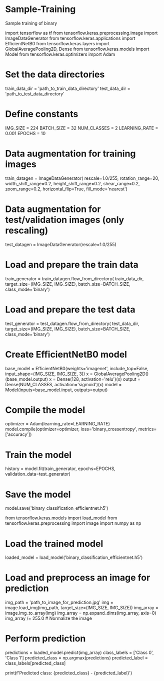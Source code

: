 # Sample-Training
Sample training of binary 

import tensorflow as tf
from tensorflow.keras.preprocessing.image import ImageDataGenerator
from tensorflow.keras.applications import EfficientNetB0
from tensorflow.keras.layers import GlobalAveragePooling2D, Dense
from tensorflow.keras.models import Model
from tensorflow.keras.optimizers import Adam

# Set the data directories
train_data_dir = 'path_to_train_data_directory'
test_data_dir = 'path_to_test_data_directory'

# Define constants
IMG_SIZE = 224
BATCH_SIZE = 32
NUM_CLASSES = 2
LEARNING_RATE = 0.001
EPOCHS = 10

# Data augmentation for training images
train_datagen = ImageDataGenerator(
    rescale=1.0/255,
    rotation_range=20,
    width_shift_range=0.2,
    height_shift_range=0.2,
    shear_range=0.2,
    zoom_range=0.2,
    horizontal_flip=True,
    fill_mode='nearest')

# Data augmentation for test/validation images (only rescaling)
test_datagen = ImageDataGenerator(rescale=1.0/255)

# Load and prepare the train data
train_generator = train_datagen.flow_from_directory(
    train_data_dir,
    target_size=(IMG_SIZE, IMG_SIZE),
    batch_size=BATCH_SIZE,
    class_mode='binary')

# Load and prepare the test data
test_generator = test_datagen.flow_from_directory(
    test_data_dir,
    target_size=(IMG_SIZE, IMG_SIZE),
    batch_size=BATCH_SIZE,
    class_mode='binary')

# Create EfficientNetB0 model
base_model = EfficientNetB0(weights='imagenet', include_top=False, input_shape=(IMG_SIZE, IMG_SIZE, 3))
x = GlobalAveragePooling2D()(base_model.output)
x = Dense(128, activation='relu')(x)
output = Dense(NUM_CLASSES, activation='sigmoid')(x)
model = Model(inputs=base_model.input, outputs=output)

# Compile the model
optimizer = Adam(learning_rate=LEARNING_RATE)
model.compile(optimizer=optimizer, loss='binary_crossentropy', metrics=['accuracy'])

# Train the model
history = model.fit(train_generator, epochs=EPOCHS, validation_data=test_generator)

# Save the model
model.save('binary_classification_efficientnet.h5')


from tensorflow.keras.models import load_model
from tensorflow.keras.preprocessing import image
import numpy as np

# Load the trained model
loaded_model = load_model('binary_classification_efficientnet.h5')

# Load and preprocess an image for prediction
img_path = 'path_to_image_for_prediction.jpg'
img = image.load_img(img_path, target_size=(IMG_SIZE, IMG_SIZE))
img_array = image.img_to_array(img)
img_array = np.expand_dims(img_array, axis=0)
img_array /= 255.0  # Normalize the image

# Perform prediction
predictions = loaded_model.predict(img_array)
class_labels = ['Class 0', 'Class 1']
predicted_class = np.argmax(predictions)
predicted_label = class_labels[predicted_class]

print(f'Predicted class: {predicted_class} - {predicted_label}')
